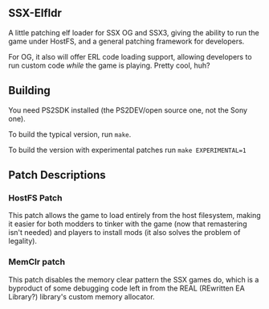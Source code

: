## SSX-Elfldr

A little patching elf loader for SSX OG and SSX3, giving the ability to run the game under HostFS, and a general patching framework for developers.

For OG, it also will offer ERL code loading support, allowing developers to run custom code *while* the game is playing. Pretty cool, huh?

## Building

You need PS2SDK installed (the PS2DEV/open source one, not the Sony one).

To build the typical version, run `make`.

To build the version with experimental patches run `make EXPERIMENTAL=1`

## Patch Descriptions

### HostFS Patch

This patch allows the game to load entirely from the host filesystem, making it easier for both modders to tinker with the game (now that remastering isn't needed) and players to install mods (it also solves the problem of legality).

### MemClr patch

This patch disables the memory clear pattern the SSX games do, which is a byproduct of some debugging code left in from the REAL (REwritten EA Library?) library's custom memory allocator.

